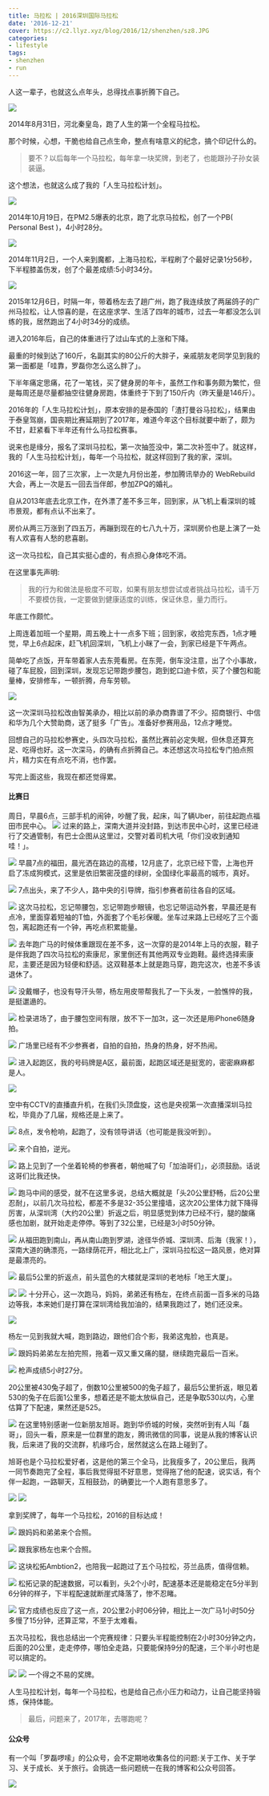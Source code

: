 ```yaml
---
title: 马拉松 | 2016深圳国际马拉松
date: '2016-12-21'
cover: https://c2.llyz.xyz/blog/2016/12/shenzhen/sz8.JPG
categories:
- lifestyle
tags:
- shenzhen
- run
---
```


人这一辈子，也就这么点年头，总得找点事折腾下自己。

![](https://c2.llyz.xyz/wp-image/2014/10/marathon2.jpg)

2014年8月31日，河北秦皇岛，跑了人生的第一个全程马拉松。

那个时候，心想，干脆也给自己点生命，整点有啥意义的纪念，搞个印记什么的。

> 要不？以后每年一个马拉松，每年拿一块奖牌，到老了，也能跟孙子孙女装装逼。

这个想法，也就这么成了我的「人生马拉松计划」。

![](https://c2.llyz.xyz/wp-image/2014/10/beijing-marathon-3.jpg)

2014年10月19日，在PM2.5爆表的北京，跑了北京马拉松，创了一个PB( Personal Best )，4小时28分。

![](https://c2.llyz.xyz/wp-image/2014/11/shmarathon/sh20.jpg)

2014年11月2日，一个人来到魔都，上海马拉松，半程刷了个最好记录1分56秒，下半程膝盖伤发，创了个最差成绩:5小时34分。

![](https://c2.llyz.xyz/blog/2015/12/marathon/gz49.JPG)

2015年12月6日，时隔一年，带着杨左去了趟广州，跑了我连续放了两届鸽子的广州马拉松，让人惊喜的是，在这座求学、生活了四年的城市，过去一年都没怎么训练的我，居然跑出了4小时34分的成绩。

进入2016年后，自己的体重进行了过山车式的上涨和下降。

最重的时候到达了160斤，名副其实的80公斤的大胖子，亲戚朋友老同学见到我的第一面都是「哇靠，罗磊你怎么这么胖了」。

下半年痛定思痛，花了一笔钱，买了健身房的年卡，虽然工作和事务颇为繁忙，但是每周还是尽量都抽空往健身房跑，体重终于下到了150斤内（昨天量是146斤）。

2016年的「人生马拉松计划」，原本安排的是泰国的「渣打曼谷马拉松」，结果由于泰皇驾崩，国丧期比赛延期到了2017年，难道今年这个目标就要中断了，颇为不甘，赶紧看下半年还有什么马拉松赛事。

说来也是缘分，报名了深圳马拉松，第一次抽签没中，第二次补签中了。就这样，我的「人生马拉松计划」，每年一个马拉松，就这样回到了我的家，深圳。

2016这一年，回了三次家，上一次是九月份出差，参加腾讯举办的 WebRebuild 大会，再上一次是五一回去当伴郎，参加ZPQ的婚礼。

自从2013年底去北京工作，在外漂了差不多三年，回到家，从飞机上看深圳的城市景观，都有点认不出来了。

房价从两三万涨到了四五万，再蹦到现在的七八九十万，深圳房价也是上演了一处有人欢喜有人愁的悲喜剧。

这一次马拉松，自己其实挺心虚的，有点担心身体吃不消。

在这里事先声明:

> 我的行为和做法是极度不可取，如果有朋友想尝试或者挑战马拉松，请千万不要模仿我，一定要做到健康适度的训练，保证休息，量力而行。

年底工作颇忙。

上周连着加班一个星期，周五晚上十一点多下班；回到家，收拾完东西，1点才睡觉，早上6点起床，赶飞机回深圳，飞机上小眯了一会，到家已经是下午两点。

简单吃了点饭，开车带着家人去东莞看房。在东莞，倒车没注意，出了个小事故，碰了车屁股，回到深圳，发现忘记带跑步腰包，跑到蛇口迪卡侬，买了个腰包和能量棒，安排修车，一顿折腾，舟车劳顿。

![](https://c2.llyz.xyz/blog/2016/12/shenzhen/sz1.JPG)

这一次深圳马拉松改由智美承办，相比以前的承办商靠谱了不少。招商银行、中信和华为几个大赞助商，送了挺多「广告」。准备好参赛用品，12点才睡觉。

回想自己的马拉松参赛史，头四次马拉松，虽然比赛前必定失眠，但休息还算充足、吃得也好。这一次深马，的确有点折腾自己。本还想这次马拉松专门拍点照片，精力实在有点吃不消，也作罢。

写完上面这些，我现在都还觉得累。

#### 比赛日

周日，早晨6点，三部手机的闹钟，吵醒了我，起床，叫了辆Uber，前往起跑点福田市民中心。 ![](https://c2.llyz.xyz/blog/2016/12/shenzhen/ma1.jpg) 过来的路上，深南大道并没封路，到达市民中心时，这里已经进行了交通管制，有巴士企图从这里过，交警对着司机大吼「你们没收到通知哇！」。

![](https://c2.llyz.xyz/blog/2016/12/shenzhen/ma2.jpg) 早晨7点的福田，晨光洒在路边的高楼，12月底了，北京已经下雪，上海也开启了冻成狗模式，这里是依旧繁密茂盛的绿树，全国绿化率最高的城市，真好。

![](https://c2.llyz.xyz/blog/2016/12/shenzhen/ma3.jpg) 7点出头，来了不少人，路中央的引导牌，指引参赛者前往各自的区域。

![](https://c2.llyz.xyz/blog/2016/12/shenzhen/ma5.jpg) 这次马拉松，忘记带腰包，忘记带跑步眼镜，也忘记带运动外套，早晨还是有点冷，里面穿着短袖的T恤，外面套了个毛衫保暖。坐车过来路上已经吃了三个面包，离起跑还有一个钟，再吃点积累能量。

![](https://c2.llyz.xyz/blog/2016/12/shenzhen/ma6.jpg) 去年跑广马的时候体重跟现在差不多，这一次穿的是2014年上马的衣服，鞋子是伴我跑了四次马拉松的索康尼，家里倒还有其他两双专业跑鞋。最终选择索康尼，主要还是因为轻便和舒适。这双鞋基本上就是跑马穿，跑完这次，也差不多该退休了。

![](https://c2.llyz.xyz/blog/2016/12/shenzhen/ma7.jpg) 没戴帽子，也没有导汗头带，杨左用皮带帮我扎了一下头发，一脸憔悴的我，是挺邋遢的。

![](https://c2.llyz.xyz/blog/2016/12/shenzhen/sz2.JPG) 检录进场了，由于腰包空间有限，放不下一加3t，这一次还是用iPhone6随身拍。

![](https://c2.llyz.xyz/blog/2016/12/shenzhen/sz3.JPG) 广场里已经有不少参赛者，自拍的自拍，热身的热身，好不热闹。

![](https://c2.llyz.xyz/blog/2016/12/shenzhen/sz7.JPG) 进入起跑区，我的号码牌是A区，最前面，起跑区域还是挺宽的，密密麻麻都是人。

![](https://c2.llyz.xyz/blog/2016/12/shenzhen/sz6.JPG)

空中有CCTV的直播直升机，在我们头顶盘旋，这也是央视第一次直播深圳马拉松，毕竟办了几届，规格还是上来了。

![](https://c2.llyz.xyz/blog/2016/12/shenzhen/sz8.JPG) 8点，发令枪响，起跑了，没有领导讲话（也可能是我没听到）。

![](https://c2.llyz.xyz/blog/2016/12/shenzhen/sz9.JPG) 来个自拍，逆光。

![](https://c2.llyz.xyz/blog/2016/12/shenzhen/sz10.JPG) 路上见到了一个坐着轮椅的参赛者，朝他喊了句「加油哥们」，必须鼓励。话说这哥们比我还快。

![](https://c2.llyz.xyz/blog/2016/12/shenzhen/sz11.JPG) 跑马中间的感受，就不在这里多说，总结大概就是「头20公里舒畅，后20公里忍耐」，以前几次马拉松，都差不多是32-35公里撞墙，这次20公里体力就下降得厉害，从深圳湾（大约20公里）折返之后，明显感觉到体力已经不行，腿的酸痛感也加剧，就开始走走停停。等到了32公里，已经是3小时50分钟。

![](https://c2.llyz.xyz/blog/2016/12/shenzhen/sz12.JPG) 从福田跑到南山，再从南山跑到罗湖，途径华侨城、深圳湾、后海（我家！），深南大道的确漂亮，一路绿荫花开，相比北上广，深圳马拉松这一路风景，绝对算是最漂亮的。

![](https://c2.llyz.xyz/blog/2016/12/shenzhen/sz13.JPG) 最后5公里的折返点，前头蓝色的大楼就是深圳的老地标「地王大厦」。

![](https://c2.llyz.xyz/blog/2016/12/shenzhen/ma10.jpg) ![](https://c2.llyz.xyz/blog/2016/12/shenzhen/ma11.jpg) 十分开心，这一次跑马，妈妈，弟弟还有杨左，在终点前面一百多米的马路边等我，本来她们是打算在深圳湾给我加油的，结果我跑过了，她们还没来。

![](https://c2.llyz.xyz/blog/2016/12/shenzhen/ma12.jpg)

杨左一见到我就大喊，跑到路边，跟他们合个影，我弟这鬼脸，也真是。

![](https://c2.llyz.xyz/blog/2016/12/shenzhen/ma13.jpg) 跟妈妈弟弟左左拍完照，拖着一双又重又痛的腿，继续跑完最后一百米。

![](https://c2.llyz.xyz/blog/2016/12/shenzhen/sz14.JPG) 枪声成绩5小时27分。

20公里被430兔子超了，倒数10公里被500的兔子超了，最后5公里折返，眼见着530的兔子在后面1公里多，想着还是不能太放纵自己，还是争取530以内，心里估算了下配速，果然还是525。

![](https://c2.llyz.xyz/blog/2016/12/shenzhen/sz15.JPG) 在这里特别感谢一位新朋友旭哥。跑到华侨城的时候，突然听到有人叫「磊哥」，回头一看，原来是一位群里的跑友，腾讯微信的同事，说是从我的博客认识我，后来进了我的交流群，机缘巧合，居然就这么在路上碰到了。

旭哥也是个马拉松爱好者，这是他的第三个全马，比我瘦多了，20公里后，我两一同节奏跑完了全程，事后我觉得挺不好意思，觉得拖了他的配速，说实话，有个伴一起跑，一路聊天，互相鼓劲，的确要比一个人跑有意思多了。

![](https://c2.llyz.xyz/blog/2016/12/shenzhen/ma14.jpg) ![](https://c2.llyz.xyz/blog/2016/12/shenzhen/ma15.jpg)

拿到奖牌了，每年一个马拉松，2016的目标达成！

![](https://c2.llyz.xyz/blog/2016/12/shenzhen/ma18.jpg) 跟妈妈和弟弟来个合照。

![](https://c2.llyz.xyz/blog/2016/12/shenzhen/ma19.jpg) 跟我家杨左也来个合照。

![](https://c2.llyz.xyz/blog/2016/12/shenzhen/ma22.jpg) 这块松拓Ambtion2，也陪我一起跑过了五个马拉松，芬兰品质，值得信赖。

![](https://c2.llyz.xyz/blog/2016/12/shenzhen/data.png) 松拓记录的配速数据，可以看到，头2个小时，配速基本还是能稳定在5分半到6分钟的样子，下半程配速就断崖式降落了，惨不忍睹。

![](https://c2.llyz.xyz/blog/2016/12/shenzhen/result.png) 官方成绩也反应了这一点，20公里2小时06分钟，相比上一次广马1小时50分多慢了15分钟，还算正常，不至于太难看。

五次马拉松，我也总结出一个完赛规律：只要头半程能控制在2小时30分钟之内，后面的20公里，走走停停，哪怕全走路，只要能保持9分的配速，三个半小时也是可以搞定的。

![](https://c2.llyz.xyz/blog/2016/12/shenzhen/ma20.jpg) ![](https://c2.llyz.xyz/blog/2016/12/shenzhen/ma21.jpg) 一个得之不易的奖牌。

人生马拉松计划，每年一个马拉松，也是给自己点小压力和动力，让自己能坚持锻炼，保持体能。

> 最后，问题来了，2017年，去哪跑呢？

#### 公众号

有一个叫「罗磊啰嗦」的公众号，会不定期地收集各位的问题:关于工作、关于学习、关于成长、关于旅行。会挑选一些问题统一在我的博客和公众号回答。

![](https://c2.llyz.xyz/wechat.png)

